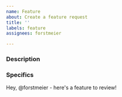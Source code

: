 ```yaml
---
name: Feature
about: Create a feature request
title: ''
labels: feature
assignees: forstmeier

---
```


### Description

<!-- Write a few sentences for context for new proposed behavior and benefits -->

### Specifics

<!-- Provide bullet points details with code changes and work proposal -->

Hey, @forstmeier - here's a feature to review!  